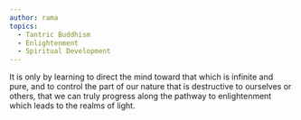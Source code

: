 ```yaml
---
author: rama
topics:
  - Tantric Buddhism
  - Enlightenment
  - Spiritual Development
---
```


It is only by learning to direct the mind toward that which is infinite and pure, and to control the part of our nature that is destructive to ourselves or others, that we can truly progress along the pathway to enlightenment which leads to the realms of light.
